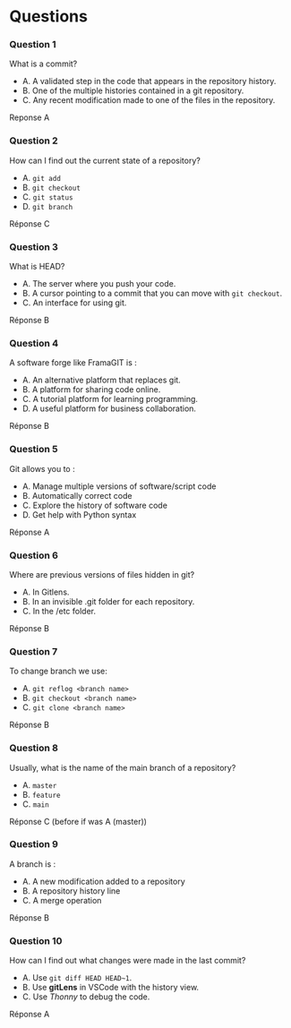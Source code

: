 # Questions

### Question 1

What is a commit?

- A. A validated step in the code that appears in the repository history.
- B. One of the multiple histories contained in a git repository.
- C. Any recent modification made to one of the files in the repository.

Reponse A


### Question 2

How can I find out the current state of a repository?

- A. `git add`
- B. `git checkout`
- C. `git status`
- D. `git branch`

Réponse C


### Question 3

What is HEAD?

- A. The server where you push your code.
- B. A cursor pointing to a commit that you can move with `git checkout`.
- C. An interface for using git.

Réponse B


### Question 4

A software forge like FramaGIT is :

- A. An alternative platform that replaces git.
- B. A platform for sharing code online.
- C. A tutorial platform for learning programming.
- D. A useful platform for business collaboration.

Réponse B


### Question 5

Git allows you to :

- A. Manage multiple versions of software/script code
- B. Automatically correct code
- C. Explore the history of software code
- D. Get help with Python syntax

Réponse A


### Question 6

Where are previous versions of files hidden in git?

- A. In Gitlens.
- B. In an invisible .git folder for each repository.
- C. In the /etc folder.

Réponse B


### Question 7

To change branch we use:

- A. `git reflog <branch name>`
- B. `git checkout <branch name>`
- C. `git clone <branch name>`

Réponse B


### Question 8

Usually, what is the name of the main branch of a repository?

- A. `master`
- B. `feature`
- C. `main`

Réponse C (before if was A (master))


### Question 9

A branch is :

- A. A new modification added to a repository
- B. A repository history line
- C. A merge operation

Réponse B


### Question 10

How can I find out what changes were made in the last commit?

- A. Use `git diff HEAD HEAD~1`.
- B. Use **gitLens** in VSCode with the history view.
- C. Use _Thonny_ to debug the code.

Réponse A

